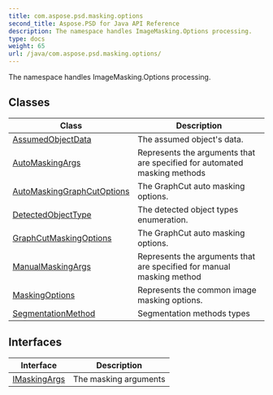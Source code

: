 ```yaml
---
title: com.aspose.psd.masking.options
second_title: Aspose.PSD for Java API Reference
description: The namespace handles ImageMasking.Options processing.
type: docs
weight: 65
url: /java/com.aspose.psd.masking.options/
---
```



The namespace handles ImageMasking.Options processing.


## Classes

| Class | Description |
| --- | --- |
| [AssumedObjectData](../com.aspose.psd.masking.options/assumedobjectdata) | The assumed object's data. |
| [AutoMaskingArgs](../com.aspose.psd.masking.options/automaskingargs) | Represents the arguments that are specified for automated masking methods |
| [AutoMaskingGraphCutOptions](../com.aspose.psd.masking.options/automaskinggraphcutoptions) | The GraphCut auto masking options. |
| [DetectedObjectType](../com.aspose.psd.masking.options/detectedobjecttype) | The detected object types enumeration. |
| [GraphCutMaskingOptions](../com.aspose.psd.masking.options/graphcutmaskingoptions) | The GraphCut auto masking options. |
| [ManualMaskingArgs](../com.aspose.psd.masking.options/manualmaskingargs) | Represents the arguments that are specified for manual masking method |
| [MaskingOptions](../com.aspose.psd.masking.options/maskingoptions) | Represents the common image masking options. |
| [SegmentationMethod](../com.aspose.psd.masking.options/segmentationmethod) | Segmentation methods types |

## Interfaces

| Interface | Description |
| --- | --- |
| [IMaskingArgs](../com.aspose.psd.masking.options/imaskingargs) | The masking arguments |

